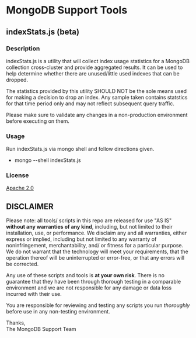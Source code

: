 MongoDB Support Tools
=====================

indexStats.js (beta)
------------

### Description

indexStats.js is a utility that will collect index usage statistics for a MongoDB collection cross-cluster and provide aggregated results. It can be used to help determine whether there are unused/little used indexes that can be dropped.

The statistics provided by this utility SHOULD NOT be the sole means used for making a decision to drop an index. Any sample taken contains statstics for that time period only and may not reflect subsequent query traffic.

Please make sure to validate any changes in a non-production environment before executing on them.

### Usage

Run indexStats.js via mongo shell and follow directions given.
 - mongo --shell indexStats.js 
 

### License

[Apache 2.0](http://www.apache.org/licenses/LICENSE-2.0)


DISCLAIMER
----------
Please note: all tools/ scripts in this repo are released for use "AS IS" **without any warranties of any kind**,
including, but not limited to their installation, use, or performance.  We disclaim any and all warranties, either 
express or implied, including but not limited to any warranty of noninfringement, merchantability, and/ or fitness 
for a particular purpose.  We do not warrant that the technology will meet your requirements, that the operation 
thereof will be uninterrupted or error-free, or that any errors will be corrected.

Any use of these scripts and tools is **at your own risk**.  There is no guarantee that they have been through 
thorough testing in a comparable environment and we are not responsible for any damage or data loss incurred with 
their use.

You are responsible for reviewing and testing any scripts you run *thoroughly* before use in any non-testing 
environment.

Thanks,  
The MongoDB Support Team
